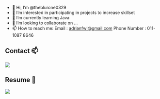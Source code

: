 - 👋 Hi, I’m @theblurone0329
- 👀 I’m interested in participating in projects to increase skillset
- 🌱 I’m currently learning Java
- 💞️ I’m looking to collaborate on ...
- 📫 How to reach me: 
     Email : adrianfwl@gmail.com
     Phone Number : 011-1087 8646

## Contact 📫
<p>
    <a href="https://www.linkedin.com/in/adrian-fu-425725a0/">
        <img src="https://img.shields.io/badge/LinkedIn-%230077B5.svg?&style=plastic&logo=linkedin&logoColor=white">
    </a>   
</p>

 


## Resume 📄
<p>
    <a href="bla">
        <img src="https://img.shields.io/badge/Google%20Drive-4285F4?style=plastic&logo=googledrive&logoColor=white">
    </a>
</p>

<!---
theblurone0329/theblurone0329 is a ✨ special ✨ repository because its `README.md` (this file) appears on your GitHub profile.
You can click the Preview link to take a look at your changes.
--->
